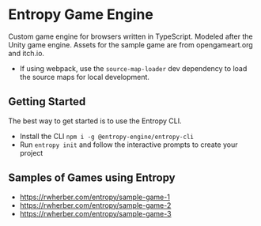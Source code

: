 # Entropy Game Engine
Custom game engine for browsers written in TypeScript. Modeled after the Unity game engine.
Assets for the sample game are from opengameart.org and itch.io.

- If using webpack, use the `source-map-loader` dev dependency to load the source maps for local development.

## Getting Started
The best way to get started is to use the Entropy CLI.

- Install the CLI `npm i -g @entropy-engine/entropy-cli`
- Run `entropy init` and follow the interactive prompts to create your project

## Samples of Games using Entropy
- https://rwherber.com/entropy/sample-game-1
- https://rwherber.com/entropy/sample-game-2
- https://rwherber.com/entropy/sample-game-3
